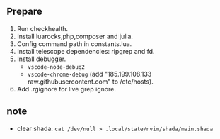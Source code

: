 ## Prepare
1. Run checkhealth.
2. Install luarocks,php,composer and julia.
3. Config command path in constants.lua.
4. Install telescope dependencies: ripgrep and fd.
5. Install debugger.
    - `vscode-node-debug2`
    - `vscode-chrome-debug` (add "185.199.108.133 raw.githubusercontent.com" to /etc/hosts).
6. Add .rgignore for live grep ignore.

## note
- clear shada: `cat /dev/null > .local/state/nvim/shada/main.shada`
